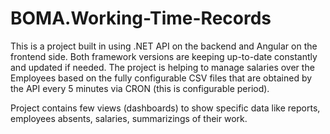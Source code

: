 # BOMA.Working-Time-Records

This is a project built in using .NET API on the backend and Angular on the frontend side. Both framework versions are keeping up-to-date constantly and updated if needed.
The project is helping to manage salaries over the Employees based on the fully configurable CSV files that are obtained by the API every 5 minutes via CRON (this is configurable period).

Project contains few views (dashboards) to show specific data like reports, employees absents, salaries, summarizings of their work.
